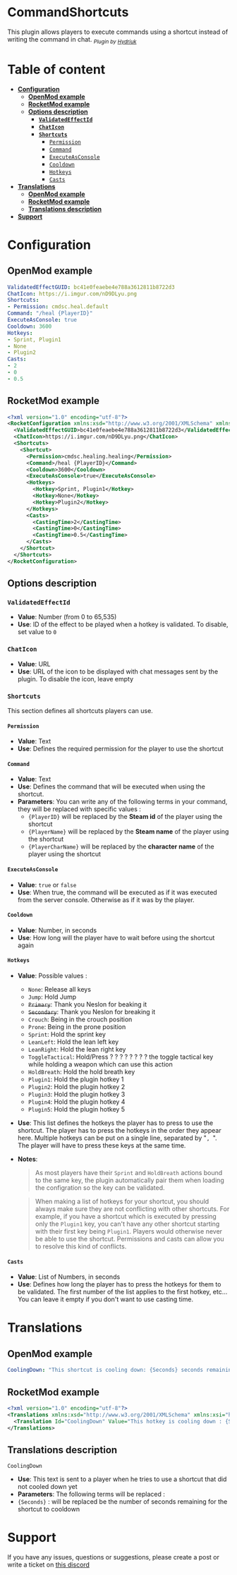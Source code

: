 <link rel="stylesheet" href="C:\Users\Antonin\Documents\_workspace\Unturned\Projects\vscode-hydriuk.css"></link>
<style>
    @media print {
        @page { margin: 0; size: 30cm 100cm; }
        body { margin: 0.2cm; }
    }
</style>

# CommandShortcuts

This plugin allows players to execute commands using a shortcut instead of writing the command in chat. <sub>*Plugin by [Hydriuk](https://github.com/users/hydriuk)*</sub>

# Table of content

- [**Configuration**](#configuration)
  - [**OpenMod example**](#openmod-example)
  - [**RocketMod example**](#rocketmod-example)
  - [**Options description**](#options-description)
    - [**`ValidatedEffectId`**](#validatedeffectid)
    - [**`ChatIcon`**](#chaticon)
    - [**`Shortcuts`**](#shortcuts)
      - [`Permission`](#permission)
      - [`Command`](#command)
      - [`ExecuteAsConsole`](#executeasconsole)
      - [`Cooldown`](#cooldown)
      - [`Hotkeys`](#hotkeys)
      - [`Casts`](#casts)
- [**Translations**](#translations)
  - [**OpenMod example**](#openmod-example-1)
  - [**RocketMod example**](#rocketmod-example-1)
  - [**Translations description**](#translations-description)
- [**Support**](#support)

# **Configuration**

## **OpenMod example**

```yaml
ValidatedEffectGUID: bc41e0feaebe4e788a3612811b8722d3
ChatIcon: https://i.imgur.com/nD9DLyu.png
Shortcuts:
- Permission: cmdsc.heal.default
Command: "/heal {PlayerID}"
ExecuteAsConsole: true
Cooldown: 3600
Hotkeys:
- Sprint, Plugin1
- None
- Plugin2
Casts:
- 2
- 0
- 0.5
```

## **RocketMod example**

```xml
<?xml version="1.0" encoding="utf-8"?>
<RocketConfiguration xmlns:xsd="http://www.w3.org/2001/XMLSchema" xmlns:xsi="http://www.w3.org/2001/XMLSchema-instance">
  <ValidatedEffectGUID>bc41e0feaebe4e788a3612811b8722d3</ValidatedEffectGUID>
  <ChatIcon>https://i.imgur.com/nD9DLyu.png</ChatIcon>
  <Shortcuts>
    <Shortcut>
      <Permission>cmdsc.healing.healing</Permission>
      <Command>/heal {PlayerID}</Command>
      <Cooldown>3600</Cooldown>
      <ExecuteAsConsole>true</ExecuteAsConsole>
      <Hotkeys>
        <Hotkey>Sprint, Plugin1</Hotkey>
        <Hotkey>None</Hotkey>
        <Hotkey>Plugin2</Hotkey>
      </Hotkeys>
      <Casts>
        <CastingTime>2</CastingTime>
        <CastingTime>0</CastingTime>
        <CastingTime>0.5</CastingTime>
      </Casts>
    </Shortcut>
  </Shortcuts>
</RocketConfiguration>
```

## **Options description**

### **`ValidatedEffectId`**
- **Value**: Number (from 0 to 65,535)
- **Use**: ID of the effect to be played when a hotkey is validated. To disable, set value to `0`

### **`ChatIcon`**
- **Value**: URL
- **Use**: URL of the icon to be displayed with chat messages sent by the plugin. To disable the icon, leave empty

### **`Shortcuts`**

This section defines all shortcuts players can use.

#### `Permission`
- **Value**: Text
- **Use**: Defines the required permission for the player to use the shortcut

#### `Command`
- **Value**: Text
- **Use**: Defines the command that will be executed when using the shortcut.
- **Parameters**: You can write any of the following terms in your command, they will be replaced with specific values :
  - `{PlayerID}` will be replaced by the **Steam id** of the player using the shortcut
  - `{PlayerName}` will be replaced by the **Steam name** of the player using the shortcut
  - `{PlayerCharName}` will be replaced by the **character name** of the player using the shortcut

#### `ExecuteAsConsole`
- **Value**: `true` or `false`
- **Use**: When true, the command will be executed as if it was executed from the server console. Otherwise as if it was by the player.

#### `Cooldown`
- **Value**: Number, in seconds
- **Use**: How long will the player have to wait before using the shortcut again

#### `Hotkeys`
- **Value**: Possible values :
  - `None`: Release all keys
  - `Jump`: Hold Jump
  - ~~`Primary`~~: Thank you Neslon for beaking it
  - ~~`Secondary`~~: Thank you Neslon for breaking it
  - `Crouch`: Being in the crouch position
  - `Prone`: Being in the prone position
  - `Sprint`: Hold the sprint key
  - `LeanLeft`: Hold the lean left key
  - `LeanRight`: Hold the lean right key
  - `ToggleTactical`: Hold/Press  ?   ?   ?   ?   ?   ?   ?   ? the toggle tactical key while holding a weapon which can use this action
  - `HoldBreath`: Hold the hold breath key
  - `Plugin1`: Hold the plugin hotkey 1
  - `Plugin2`: Hold the plugin hotkey 2
  - `Plugin3`: Hold the plugin hotkey 3
  - `Plugin4`: Hold the plugin hotkey 4
  - `Plugin5`: Hold the plugin hotkey 5

- **Use**: This list defines the hotkeys the player has to press to use the shortcut. The player has to press the hotkeys in the order they appear here. Multiple hotkeys can be put on a single line, separated by "`, `". The player will have to press these keys at the same time.
- **Notes**:
    > As most players have their `Sprint` and `HoldBreath` actions bound to the same key, the plugin automatically pair them when loading the configration so the key can be validated.

    > When making a list of hotkeys for your shortcut, you should always make sure they are not conflicting with other shortcuts. For example, if you have a shortcut which is executed by pressing only the `Plugin1` key, you can't have any other shortcut starting with their first key being `Plugin1`. Players would otherwise never be able to use the shortcut. Permissions and casts can allow you to resolve this kind of conflicts.

#### `Casts`
- **Value**: List of Numbers, in seconds
- **Use**: Defines how long the player has to press the hotkeys for them to be validated. The first number of the list applies to the first hotkey, etc... You can leave it empty if you don't want to use casting time.

# **Translations**

## **OpenMod example**

```yaml
CoolingDown: "This shortcut is cooling down: {Seconds} seconds remaining"
```

## **RocketMod example**

```xml
<?xml version="1.0" encoding="utf-8"?>
<Translations xmlns:xsd="http://www.w3.org/2001/XMLSchema" xmlns:xsi="http://www.w3.org/2001/XMLSchema-instance">
  <Translation Id="CoolingDown" Value="This hotkey is cooling down : {Seconds} seconds remaining" />
</Translations>
```

## **Translations description**

`CoolingDown`
- **Use**: This text is sent to a player when he tries to use a shortcut that did not cooled down yet
- **Parameters**: The following terms will be replaced :
- `{Seconds}` : will be replaced be the number of seconds remaining for the shortcut to cooldown

# **Support**

If you have any issues, questions or suggestions, please create a post or write a ticket on [this discord](https://discord.gg/HcS7fQ5A4F)
